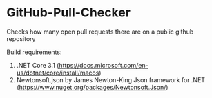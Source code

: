 # GitHub-Pull-Checker
Checks how many open pull requests there are on a public github repository

Build requirements:
1. .NET Core 3.1 (https://docs.microsoft.com/en-us/dotnet/core/install/macos)
2. Newtonsoft.json by James Newton-King Json framework for .NET (https://www.nuget.org/packages/Newtonsoft.Json/)
